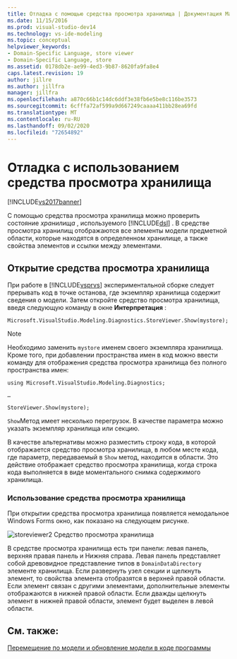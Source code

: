 ```yaml
---
title: Отладка с помощью средства просмотра хранилища | Документация Майкрософт
ms.date: 11/15/2016
ms.prod: visual-studio-dev14
ms.technology: vs-ide-modeling
ms.topic: conceptual
helpviewer_keywords:
- Domain-Specific Language, store viewer
- Domain-Specific Language, store
ms.assetid: 0178db2e-ae99-4ed3-9b87-8620fa9fa8e4
caps.latest.revision: 19
author: jillre
ms.author: jillfra
manager: jillfra
ms.openlocfilehash: a870c66b1c14dc6ddf3e38fb6e5be8c116be3573
ms.sourcegitcommit: 6cfffa72af599a9d667249caaaa411bb28ea69fd
ms.translationtype: MT
ms.contentlocale: ru-RU
ms.lasthandoff: 09/02/2020
ms.locfileid: "72654892"
---
```

# <a name="debugging-by-using-the-store-viewer"></a>Отладка с использованием средства просмотра хранилища
[!INCLUDE[vs2017banner](../includes/vs2017banner.md)]

С помощью средства просмотра хранилища можно проверить состояние *хранилища* , используемого [!INCLUDE[dsl](../includes/dsl-md.md)] . В средстве просмотра хранилищ отображаются все элементы модели предметной области, которые находятся в определенном хранилище, а также свойства элементов и ссылки между элементами.

## <a name="opening-store-viewer"></a>Открытие средства просмотра хранилища
 При работе в [!INCLUDE[vsprvs](../includes/vsprvs-md.md)] экспериментальной сборке следует прерывать код в точке останова, где экземпляр хранилища содержит сведения о модели. Затем откройте средство просмотра хранилища, введя следующую команду в окне **Интерпретация** :

```
Microsoft.VisualStudio.Modeling.Diagnostics.StoreViewer.Show(mystore);
```

> [!NOTE]
> Необходимо заменить `mystore` именем своего экземпляра хранилища. Кроме того, при добавлении пространства имен в код можно ввести команду для отображения средства просмотра хранилища без полного пространства имен:
>
> `using Microsoft.VisualStudio.Modeling.Diagnostics;`
>
> `…`
>
> `StoreViewer.Show(mystore);`

 `Show`Метод имеет несколько перегрузок. В качестве параметра можно указать экземпляр хранилища или секцию.

 В качестве альтернативы можно разместить строку кода, в которой отображается средство просмотра хранилища, в любом месте кода, где параметр, передаваемый в `Show` метод, находится в области. Это действие отображает средство просмотра хранилища, когда строка кода выполняется в виде моментального снимка содержимого хранилища.

### <a name="using-store-viewer"></a>Использование средства просмотра хранилища
 При открытии средства просмотра хранилища появляется немодальное Windows Forms окно, как показано на следующем рисунке.

 ![](../modeling/media/storeviewer2.png "storeviewer2") Средство просмотра хранилища

 В средстве просмотра хранилища есть три панели: левая панель, верхняя правая панель и Нижняя справа. Левая панель представляет собой древовидное представление типов в `DomainDataDirectory` элементе хранилища. Если развернуть узел секции и щелкнуть элемент, то свойства элемента отобразятся в верхней правой области. Если элемент связан с другими элементами, дополнительные элементы отображаются в нижней правой области. Если дважды щелкнуть элемент в нижней правой области, элемент будет выделен в левой области.

## <a name="see-also"></a>См. также:
 [Перемещение по модели и обновление модели в коде программы](../modeling/navigating-and-updating-a-model-in-program-code.md)
